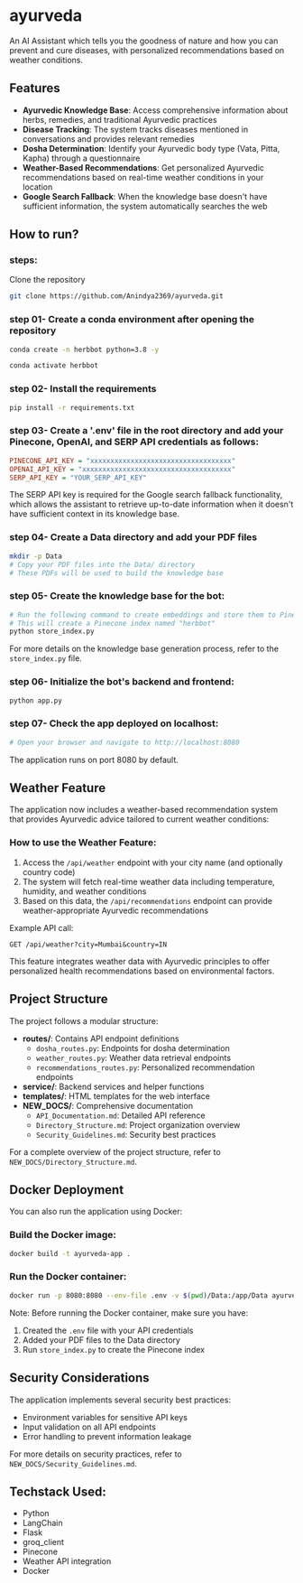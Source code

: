 # ayurveda
An AI Assistant which tells you the goodness of nature and how you can prevent and cure diseases, with personalized recommendations based on weather conditions.

## Features

- **Ayurvedic Knowledge Base**: Access comprehensive information about herbs, remedies, and traditional Ayurvedic practices
- **Disease Tracking**: The system tracks diseases mentioned in conversations and provides relevant remedies
- **Dosha Determination**: Identify your Ayurvedic body type (Vata, Pitta, Kapha) through a questionnaire
- **Weather-Based Recommendations**: Get personalized Ayurvedic recommendations based on real-time weather conditions in your location
- **Google Search Fallback**: When the knowledge base doesn't have sufficient information, the system automatically searches the web

## How to run?
### steps:

Clone the repository

```bash
git clone https://github.com/Anindya2369/ayurveda.git
```

### step 01- Create a conda environment after opening the repository

```bash
conda create -n herbbot python=3.8 -y
```
```bash 
conda activate herbbot
```

### step 02- Install the requirements

```bash
pip install -r requirements.txt
```

### step 03- Create a '.env' file in the root directory and add your Pinecone, OpenAI, and SERP API credentials as follows:

```ini
PINECONE_API_KEY = "xxxxxxxxxxxxxxxxxxxxxxxxxxxxxxxxxxx"
OPENAI_API_KEY = "xxxxxxxxxxxxxxxxxxxxxxxxxxxxxxxxxxxxx"
SERP_API_KEY = "YOUR_SERP_API_KEY"
```

The SERP API key is required for the Google search fallback functionality, which allows the assistant to retrieve up-to-date information when it doesn't have sufficient context in its knowledge base.

### step 04- Create a Data directory and add your PDF files

```bash
mkdir -p Data
# Copy your PDF files into the Data/ directory
# These PDFs will be used to build the knowledge base
```

### step 05- Create the knowledge base for the bot:

```bash
# Run the following command to create embeddings and store them to Pinecone.
# This will create a Pinecone index named "herbbot"
python store_index.py
```

For more details on the knowledge base generation process, refer to the `store_index.py` file.

### step 06- Initialize the bot's backend and frontend:

```bash
python app.py
```

### step 07- Check the app deployed on localhost:

```bash
# Open your browser and navigate to http://localhost:8080
```

The application runs on port 8080 by default.

## Weather Feature

The application now includes a weather-based recommendation system that provides Ayurvedic advice tailored to current weather conditions:

### How to use the Weather Feature:

1. Access the `/api/weather` endpoint with your city name (and optionally country code)
2. The system will fetch real-time weather data including temperature, humidity, and weather conditions
3. Based on this data, the `/api/recommendations` endpoint can provide weather-appropriate Ayurvedic recommendations

Example API call:
```
GET /api/weather?city=Mumbai&country=IN
```

This feature integrates weather data with Ayurvedic principles to offer personalized health recommendations based on environmental factors.

## Project Structure

The project follows a modular structure:

- **routes/**: Contains API endpoint definitions
  - `dosha_routes.py`: Endpoints for dosha determination
  - `weather_routes.py`: Weather data retrieval endpoints
  - `recommendations_routes.py`: Personalized recommendation endpoints
- **service/**: Backend services and helper functions
- **templates/**: HTML templates for the web interface
- **NEW_DOCS/**: Comprehensive documentation
  - `API_Documentation.md`: Detailed API reference
  - `Directory_Structure.md`: Project organization overview
  - `Security_Guidelines.md`: Security best practices

For a complete overview of the project structure, refer to `NEW_DOCS/Directory_Structure.md`.

## Docker Deployment

You can also run the application using Docker:

### Build the Docker image:

```bash
docker build -t ayurveda-app .
```

### Run the Docker container:

```bash
docker run -p 8080:8080 --env-file .env -v $(pwd)/Data:/app/Data ayurveda-app
```

Note: Before running the Docker container, make sure you have:
1. Created the `.env` file with your API credentials
2. Added your PDF files to the Data directory
3. Run `store_index.py` to create the Pinecone index

## Security Considerations

The application implements several security best practices:
- Environment variables for sensitive API keys
- Input validation on all API endpoints
- Error handling to prevent information leakage

For more details on security practices, refer to `NEW_DOCS/Security_Guidelines.md`.

## Techstack Used:

- Python
- LangChain
- Flask
- groq_client
- Pinecone
- Weather API integration
- Docker
